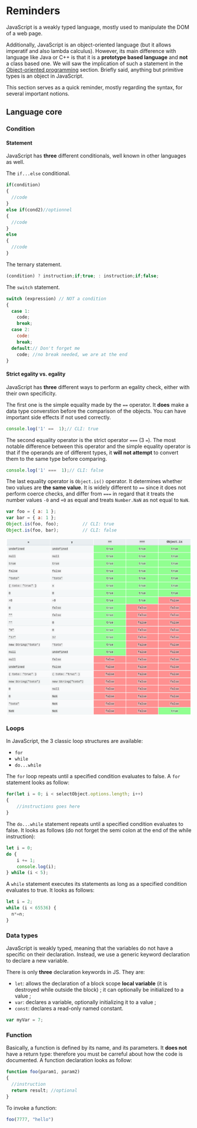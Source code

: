 # Reminders

JavaScript is a weakly typed language, mostly used to manipulate the DOM of a web page.

Additionally, JavaScript is an object-oriented language (but it allows imperatif and also lambda calculus). However, its main difference with language like Java or C++ is that it is a **prototype based language** and **not** a class based one. We will saw the implication of such a statement in the [Object-oriented programming](poo.md) section.
Briefly said, anything but primitive types is an object in JavaScript.

This section serves as a quick reminder, mostly regarding the syntax, for several important notions.

## Language core

### Condition
#### Statement
JavaScript has **three** different conditionals, well known in other languages as well.

The `if...else` conditional.
```js
if(condition)
{
  //code
}
else if(cond2)//optionnel
{
  //code
}
else
{
  //code
}
```

The ternary statement.
```js
(condition) ? instruction;if;true; : instruction;if;false;
```

The `switch` statement.
```js
switch (expression) // NOT a condition
{
  case 1:
    code;
    break;
  case 2:
    code:
    break;
  default:// Don't forget me
    code; //no break needed, we are at the end
}
```

#### Strict egality vs. egality
JavaScript has **three** different ways to perform an egality check, either with their own specificity.

The first one is the simple equality made by the `==` operator. It **does** make a data type converstion before the comparison of the objects. You can have important side effects if not used correctly.
```js
console.log('1' ==  1);// CLI: true
```

The second equality operator is the strict operator `===` (3 `=`). The most notable difference between this operator and the simple equality operator is that if the operands are of different types, it **will not attempt** to convert them to the same type before comparing.
```js
console.log('1' ===  1);// CLI: false
```

The last equality operator is `Object.is()` operator. It determines whether two values are **the same value**. It is widely different to `==` since it does not perform coerce checks, and differ from `===` in regard that it treats the number values `-0` and `+0` as equal and treats `Number.NaN` as not equal to `NaN`.
```js
var foo = { a: 1 };
var bar = { a: 1 };
Object.is(foo, foo);         // CLI: true
Object.is(foo, bar);         // CLI: false
```
![Egality table, courtesy of MDN](resources/egality.png)

### Loops
In JavaScript, the 3 classic loop structures are available:
* `for`
* `while`
* `do...while`

The `for` loop repeats until a specified condition evaluates to false. A `for` statement looks as follow:
```js
for(let i = 0; i < selectObject.options.length; i++)
{
    //instructions goes here
}
```

The `do...while` statement repeats until a specified condition evaluates to false. It looks as follows (do not forget the semi colon at the end of the while instruction):
```js
let i = 0;
do {
    i += 1;
    console.log(i);
} while (i < 5);
```

A `while` statement executes its statements as long as a specified condition evaluates to true. It looks as follows:
```js
let i = 2;
while (i < 65536) {
  n*=n;
}
```

### Data types
JavaScript is weakly typed, meaning that the variables do not have a specific on their declaration. Instead, we use a generic keyword declaration to declare a new variable.

There is only **three** declaration keywords in JS. They are:

* `let`: allows the declaration of a block scope **local variable** (it is destroyed while outside the block) ; it can optionally be initialized to a value ;
* `var`: declares a variable, optionally initializing it to a value ;
* `const`: declares a read-only named constant.

```js
var myVar = 7;
```

### Function
Basically, a function is defined by its name, and its parameters. It **does not** have a return type: therefore you must be carreful about how the code is documented.
A function declaration looks as follow:
```js
function foo(param1, param2)
{
  //instruction
  return result; //optional
}
```

To invoke a function:
```js
foo(7777, "hello")
```